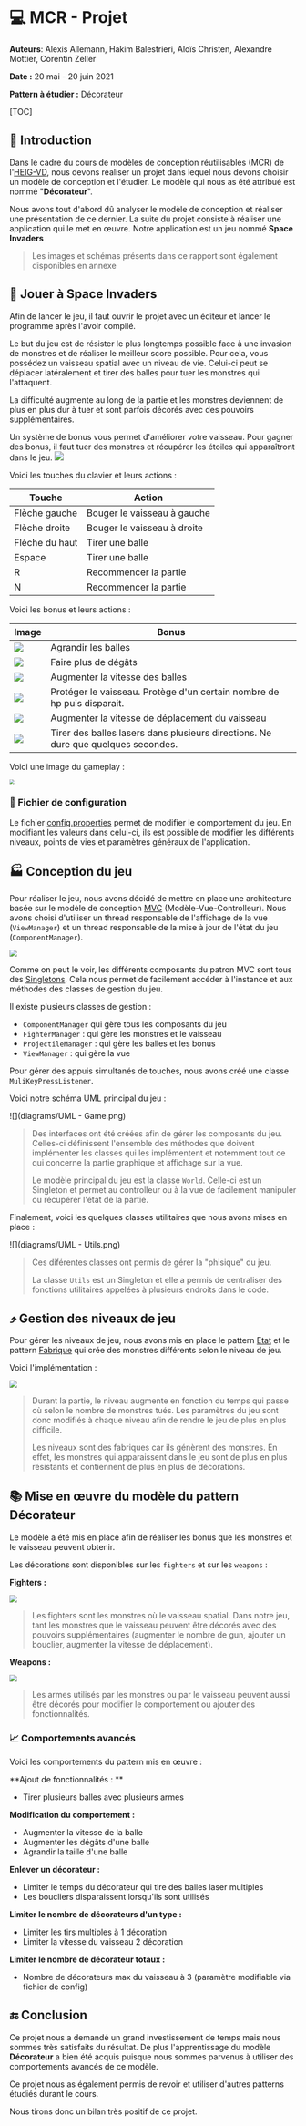 # :computer: MCR - Projet

**Auteurs**: Alexis Allemann, Hakim Balestrieri, Aloïs Christen, Alexandre Mottier, Corentin Zeller

**Date :**  20 mai - 20 juin 2021

**Pattern à étudier :** Décorateur

[TOC]

## :runner: Introduction

Dans le cadre du cours de modèles de conception réutilisables (MCR) de l'[HEIG-VD](https://heig-vd.ch/), nous devons réaliser un projet dans lequel nous devons choisir un modèle de conception et l'étudier. Le modèle qui nous as été attribué est nommé "**Décorateur**". 

Nous avons tout d'abord dû analyser le modèle de conception et réaliser une présentation de ce dernier. La suite du projet consiste à réaliser une application qui le met en œuvre. Notre application est un jeu nommé **Space Invaders**

> Les images et schémas présents dans ce rapport sont également disponibles en annexe

## :rocket: Jouer à Space Invaders

Afin de lancer le jeu, il faut ouvrir le projet avec un éditeur et lancer le programme après l'avoir compilé.

Le but du jeu est de résister le plus longtemps possible face à une invasion de monstres et de réaliser le meilleur score possible. Pour cela, vous possédez un vaisseau spatial avec un niveau de vie. Celui-ci peut se déplacer latéralement et tirer des balles pour tuer les monstres qui l'attaquent.

La difficulté augmente au long de la partie et les monstres deviennent de plus en plus dur à tuer et sont parfois décorés avec des pouvoirs supplémentaires.

Un système de bonus vous permet d'améliorer votre vaisseau. Pour gagner des bonus, il faut tuer des monstres et récupérer les étoiles qui apparaîtront dans le jeu. ![](./src/main/resources/star.png)

Voici les touches du clavier et leurs actions :

| Touche         | Action                      |
| -------------- | --------------------------- |
| Flèche gauche  | Bouger le vaisseau à gauche |
| Flèche droite  | Bouger le vaisseau à droite |
| Flèche du haut | Tirer une balle             |
| Espace         | Tirer une balle             |
| R              | Recommencer la partie       |
| N              | Recommencer la partie       |

Voici les bonus et leurs actions :

| Image                                     | Bonus                                                        |
| ----------------------------------------- | ------------------------------------------------------------ |
| ![](./src/main/resources/grow.png)        | Agrandir les balles                                          |
| ![](./src/main/resources/power.png)       | Faire plus de dégâts                                         |
| ![](./src/main/resources/shoot_speed.png) | Augmenter la vitesse des balles                              |
| ![](./src/main/resources/shield.png)      | Protéger le vaisseau. Protège d'un certain nombre de hp puis disparait. |
| ![](./src/main/resources/speed.png)       | Augmenter la vitesse de déplacement du vaisseau              |
| ![](./src/main/resources/multiple.png)    | Tirer des balles lasers dans plusieurs directions. Ne dure que quelques secondes. |

Voici une image du gameplay :

<img src="img/Game.jpg" style="zoom:50%;" />

### :wrench: Fichier de configuration

Le fichier [config.properties](./src/main/resources/) permet de modifier le comportement du jeu. En modifiant les valeurs dans celui-ci, ils est possible de modifier les différents niveaux, points de vies et paramètres généraux de l'application.

## :factory: Conception du jeu

Pour réaliser le jeu, nous avons décidé de mettre en place une architecture basée sur le modèle de conception <u>MVC</u> (Modèle-Vue-Controlleur). Nous avons choisi d'utiliser un thread responsable de l'affichage de la vue (`ViewManager`) et un thread responsable de la mise à jour de l'état du jeu (`ComponentManager`).

<img src="diagrams/UML - Architecture.png" style="zoom: 80%;" />

Comme on peut le voir, les différents composants du patron MVC sont tous des <u>Singletons</u>. Cela nous permet de facilement accéder à l'instance et aux méthodes des classes de gestion du jeu.

Il existe plusieurs classes de gestion :

- `ComponentManager` qui gère tous les composants du jeu
- `FighterManager` : qui gère les monstres et le vaisseau
- `ProjectileManager` : qui gère les balles et les bonus
- `ViewManager` : qui gère la vue

Pour gérer des appuis simultanés de touches, nous avons créé une classe `MuliKeyPressListener`.

Voici notre schéma UML principal du jeu :

![](diagrams/UML - Game.png)

> Des interfaces ont été créées afin de gérer les composants du jeu. Celles-ci définissent l'ensemble des méthodes que doivent implémenter les classes qui les implémentent et notemment tout ce qui concerne la partie graphique et affichage sur la vue.
>
> Le modèle principal du jeu est la classe `World`. Celle-ci est un Singleton et permet au controlleur ou à la vue de facilement manipuler ou récupérer l'état de la partie.

Finalement, voici les quelques classes utilitaires que nous avons mises en place :

![](diagrams/UML - Utils.png)

> Ces diférentes classes ont permis de gérer la "phisique" du jeu.
>
> La classe `Utils` est un Singleton et elle a permis de centraliser des fonctions utilitaires appelées à plusieurs endroits dans le code.

## :arrow_heading_up: Gestion des niveaux de jeu

Pour gérer les niveaux de jeu, nous avons mis en place le pattern <u>Etat</u> et le pattern <u>Fabrique</u> qui crée des monstres différents selon le niveau de jeu.

Voici l'implémentation :

<img src="diagrams/UML - Levels.png" style="zoom:80%;" />

> Durant la partie, le niveau augmente en fonction du temps qui passe où selon le nombre de monstres tués. Les paramètres du jeu sont donc modifiés à chaque niveau afin de rendre le jeu de plus en plus difficile.
>
> Les niveaux sont des fabriques car ils génèrent des monstres. En effet, les monstres qui apparaissent dans le jeu sont de plus en plus résistants et contiennent de plus en plus de décorations.

## :books: Mise en œuvre du modèle du pattern Décorateur

Le modèle a été mis en place afin de réaliser les bonus que les monstres et le vaisseau peuvent obtenir.

Les décorations sont disponibles sur les `fighters` et sur les `weapons` :

**Fighters  :**

<img src="diagrams/UML - Fighters with decorators.png" style="zoom:80%;" />

> Les fighters sont les monstres où le vaisseau spatial. Dans notre jeu, tant les monstres que le vaisseau peuvent être décorés avec des pouvoirs supplémentaires (augmenter le nombre de gun, ajouter un bouclier, augmenter la vitesse de déplacement).

**Weapons :**

<img src="diagrams/UML - Weapons  with decorators.png" style="zoom:80%;" />

> Les armes utilisés par les monstres ou par le vaisseau peuvent aussi être décorés pour modifier le comportement ou ajouter des fonctionnalités.

### :chart_with_upwards_trend: Comportements avancés

Voici les comportements du pattern mis en œuvre :

**Ajout de fonctionnalités : **

- Tirer plusieurs balles avec plusieurs armes

**Modification du comportement :**

- Augmenter la vitesse de la balle
- Augmenter les dégâts d'une balle
- Agrandir la taille d'une balle

**Enlever un décorateur :**

- Limiter le temps du décorateur qui tire des balles laser multiples
- Les boucliers disparaissent lorsqu'ils sont utilisés

**Limiter le nombre de décorateurs d'un type :**

- Limiter les tirs multiples à 1 décoration
- Limiter la vitesse du vaisseau 2 décoration

**Limiter le nombre de décorateur totaux :**

- Nombre de décorateurs max du vaisseau à 3 (paramètre modifiable via fichier de config)

## :end: Conclusion

Ce projet nous a demandé un grand investissement de temps mais nous sommes très satisfaits du résultat. De plus l'apprentissage du modèle **Décorateur** a bien été acquis puisque nous sommes parvenus à utiliser des comportements avancés de ce modèle.

Ce projet nous as également permis de revoir et utiliser d'autres patterns étudiés durant le cours.

Nous tirons donc un bilan très positif de ce projet.

